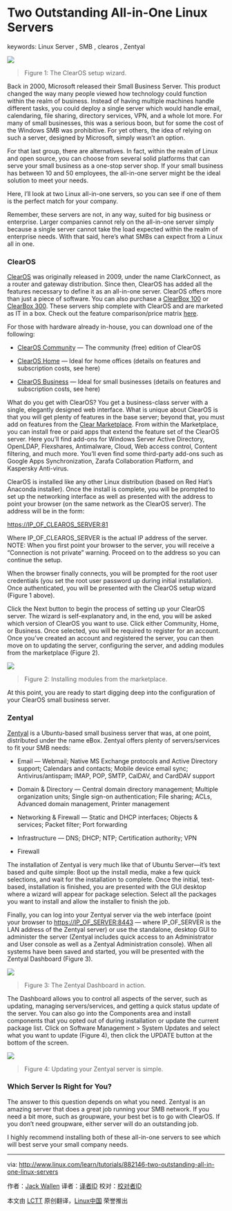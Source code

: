 Two Outstanding All-in-One Linux Servers
================================================

keywords: Linux Server , SMB , clearos , Zentyal

![](http://www.linux.com/images/stories/66866/jack-clear_a.png)

>Figure 1: The ClearOS setup wizard.

Back in 2000, Microsoft released their Small Business Server. This product changed the way many people viewed how technology could function within the realm of business. Instead of having multiple machines handle different tasks, you could deploy a single server which would handle email, calendaring, file sharing, directory services, VPN, and a whole lot more. For many of small businesses, this was a serious boon, but for some the cost of the Windows SMB was prohibitive. For yet others, the idea of relying on such a server, designed by Microsoft, simply wasn’t an option.

For that last group, there are alternatives. In fact, within the realm of Linux and open source, you can choose from several solid platforms that can serve your small business as a one-stop server shop. If your small business has between 10 and 50 employees, the all-in-one server might be the ideal solution to meet your needs.

Here, I’ll look at two Linux all-in-one servers, so you can see if one of them is the perfect match for your company.

Remember, these servers are not, in any way, suited for big business or enterprise. Larger companies cannot rely on the all-in-one server simply because a single server cannot take the load expected within the realm of enterprise needs. With that said, here’s what SMBs can expect from a Linux all in one.

### ClearOS

[ClearOS][1] was originally released in 2009, under the name ClarkConnect, as a router and gateway distribution. Since then, ClearOS has added all the features necessary to define it as an all-in-one server. ClearOS offers more than just a piece of software. You can also purchase a [ClearBox 100][2] or [ClearBox 300][3]. These servers ship complete with ClearOS and are marketed as IT in a box. Check out the feature comparison/price matrix [here][4].

For those with hardware already in-house, you can download one of the following:

- [ClearOS Community][5] — The community (free) edition of ClearOS

- [ClearOS Home][6] — Ideal for home offices (details on features and subscription costs, see here)

- [ClearOS Business][7] — Ideal for small businesses (details on features and subscription costs, see here)

What do you get with ClearOS? You get a business-class server with a single, elegantly designed web interface. What is unique about ClearOS is that you will get plenty of features in the base server; beyond that, you must add on features from the [Clear Marketplace][8]. From within the Marketplace, you can install free or paid apps that extend the feature set of the ClearOS server. Here you’ll find add-ons for Windows Server Active Directory, OpenLDAP, Flexshares, Antimalware, Cloud, Web access control, Content filtering, and much more. You’ll even find some third-party add-ons such as Google Apps Synchronization, Zarafa Collaboration Platform, and Kaspersky Anti-virus.

ClearOS is installed like any other Linux distribution (based on Red Hat’s Anaconda installer). Once the install is complete, you will be prompted to set up the networking interface as well as presented with the address to point your browser (on the same network as the ClearOS server). The address will be in the form:

[https://IP_OF_CLEAROS_SERVER:81][9]

Where IP_OF_CLEAROS_SERVER is the actual IP address of the server. NOTE: When you first point your browser to the server, you will receive a “Connection is not private” warning. Proceed on to the address so you can continue the setup.

When the browser finally connects, you will be prompted for the root user credentials (you set the root user password up during initial installation). Once authenticated, you will be presented with the ClearOS setup wizard (Figure 1 above).

Click the Next button to begin the process of setting up your ClearOS server. The wizard is self-explanatory and, in the end, you will be asked which version of ClearOS you want to use. Click either Community, Home, or Business. Once selected, you will be required to register for an account. Once you’ve created an account and registered the server, you can then move on to updating the server, configuring the server, and adding modules from the marketplace (Figure 2).

![](http://www.linux.com/images/stories/66866/jack-clear_b.png)

>Figure 2: Installing modules from the marketplace.

At this point, you are ready to start digging deep into the configuration of your ClearOS small business server.

### Zentyal

[Zentyal][10] is a Ubuntu-based small business server that was, at one point, distributed under the name eBox. Zentyal offers plenty of servers/services to fit your SMB needs:

- Email — Webmail; Native MS Exchange protocols and Active Directory support; Calendars and contacts; Mobile device email sync; Antivirus/antispam; IMAP, POP, SMTP, CalDAV, and CardDAV support

- Domain & Directory — Central domain directory management; Multiple organization units; Single sign-on authentication; File sharing; ACLs, Advanced domain management, Printer management

- Networking & Firewall — Static and DHCP interfaces; Objects & services; Packet filter; Port forwarding

- Infrastructure — DNS; DHCP; NTP; Certification authority; VPN

- Firewall

The installation of Zentyal is very much like that of Ubuntu Server—it’s text based and quite simple: Boot up the install media, make a few quick selections, and wait for the installation to complete. Once the initial, text-based, installation is finished, you are presented with the GUI desktop where a wizard will appear for package selection. Select all the packages you want to install and allow the installer to finish the job.

Finally, you can log into your Zentyal server via the web interface (point your browser to [https://IP_OF_SERVER:8443][11] — where IP_OF_SERVER is the LAN address of the Zentyal server) or use the standalone, desktop GUI to administer the server (Zentyal includes quick access to an Administrator and User console as well as a Zentyal Administration console). When all systems have been saved and started, you will be presented with the Zentyal Dashboard (Figure 3).

![](http://www.linux.com/images/stories/66866/jack-zentyal_a.png)

>Figure 3: The Zentyal Dashboard in action.

The Dashboard allows you to control all aspects of the server, such as updating, managing servers/services, and getting a quick status update of the server. You can also go into the Components area and install components that you opted out of during installation or update the current package list. Click on Software Management > System Updates and select what you want to update (Figure 4), then click the UPDATE button at the bottom of the screen.

![](http://www.linux.com/images/stories/66866/jack-zentyal_b.png)

>Figure 4: Updating your Zentyal server is simple.

### Which Server Is Right for You?

The answer to this question depends on what you need. Zentyal is an amazing server that does a great job running your SMB network. If you need a bit more, such as groupware, your best bet is to go with ClearOS. If you don’t need groupware, either server will do an outstanding job.

I highly recommend installing both of these all-in-one servers to see which will best serve your small company needs.


------------------------------------------------------------------------------

via: http://www.linux.com/learn/tutorials/882146-two-outstanding-all-in-one-linux-servers

作者：[Jack Wallen][a]
译者：[译者ID](https://github.com/译者ID)
校对：[校对者ID](https://github.com/校对者ID)

本文由 [LCTT](https://github.com/LCTT/TranslateProject) 原创翻译，[Linux中国](https://linux.cn/) 荣誉推出

[a]: http://www.linux.com/community/forums/person/93
[1]: http://www.linux.com/learn/tutorials/882146-two-outstanding-all-in-one-linux-servers#clearfoundation-overview
[2]: https://www.clearos.com/products/hardware/clearbox-100-series
[3]: https://www.clearos.com/products/hardware/clearbox-300-series
[4]: https://www.clearos.com/products/hardware/clearbox-overview
[5]: http://mirror.clearos.com/clearos/7/iso/x86_64/ClearOS-DVD-x86_64.iso
[6]: http://mirror.clearos.com/clearos/7/iso/x86_64/ClearOS-DVD-x86_64.iso
[7]: http://mirror.clearos.com/clearos/7/iso/x86_64/ClearOS-DVD-x86_64.iso
[8]: https://www.clearos.com/products/purchase/clearos-marketplace-overview
[9]: https://ip_of_clearos_server:81/
[10]: http://www.zentyal.org/server/
[11]: https://ip_of_server:8443/
